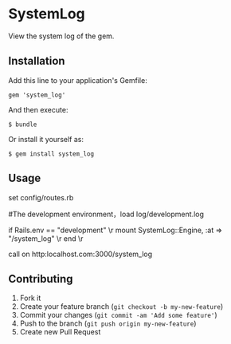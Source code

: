 # SystemLog

View the system log of the gem.

## Installation

Add this line to your application's Gemfile:

    gem 'system_log'

And then execute:

    $ bundle

Or install it yourself as:

    $ gem install system_log

## Usage

set config/routes.rb

  #The development environment，load log/development.log

  if Rails.env == "development" \r
    mount SystemLog::Engine, :at => "/system_log" \r
  end \r

  call on http:localhost.com:3000/system_log

## Contributing

1. Fork it
2. Create your feature branch (`git checkout -b my-new-feature`)
3. Commit your changes (`git commit -am 'Add some feature'`)
4. Push to the branch (`git push origin my-new-feature`)
5. Create new Pull Request
